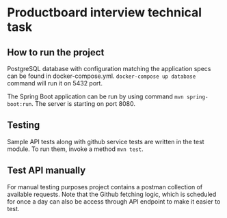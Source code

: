 # Productboard interview technical task

## How to run the project
PostgreSQL database with configuration matching the application specs can be found in docker-compose.yml. 
`docker-compose up database` command will run it on 5432 port.

The Spring Boot application can be run by using command `mvn spring-boot:run`.
The server is starting on port 8080.

## Testing

Sample API tests along with github service tests are written in the test module. To run them, invoke a method `mvn test`.

## Test API manually

For manual testing purposes project contains a postman collection of available requests.
Note that the Github fetching logic, which is scheduled for once a day can also be access through API endpoint to make it easier to test.